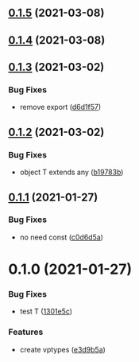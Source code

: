 ## [0.1.5](https://github.com/JasKang/vptypes/compare/0.1.4...0.1.5) (2021-03-08)

## [0.1.4](https://github.com/JasKang/vptypes/compare/0.1.3...0.1.4) (2021-03-08)

## [0.1.3](https://github.com/JasKang/vptypes/compare/0.1.2...0.1.3) (2021-03-02)


### Bug Fixes

* remove export ([d6d1f57](https://github.com/JasKang/vptypes/commit/d6d1f572ddedf25e97736bd49592b868e4a6979f))

## [0.1.2](https://github.com/JasKang/vptypes/compare/0.1.1...0.1.2) (2021-03-02)


### Bug Fixes

* object T extends any ([b19783b](https://github.com/JasKang/vptypes/commit/b19783bae9817b6667489402966101d679a72e45))

## [0.1.1](https://github.com/JasKang/vptypes/compare/0.1.0...0.1.1) (2021-01-27)


### Bug Fixes

* no need const ([c0d6d5a](https://github.com/JasKang/vptypes/commit/c0d6d5a166dd5b1d9217eb877be9bfbbabe71d75))

# 0.1.0 (2021-01-27)


### Bug Fixes

* test T ([1301e5c](https://github.com/JasKang/vptypes/commit/1301e5c2629a82e42ec51bee0b341fe09a1b095a))


### Features

* create vptypes ([e3d9b5a](https://github.com/JasKang/vptypes/commit/e3d9b5a408481c07ade29afb943901da07c22734))

